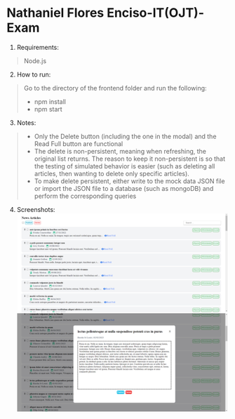 # Nathaniel Flores Enciso-IT(OJT)-Exam 

1. Requirements: 
> Node.js 

2. How to run: 
> Go to the directory of the frontend folder and run the following: 
> - npm install 
> - npm start 

3. Notes:
> - Only the Delete button (including the one in the modal) and the Read Full button are functional   
> - The delete is non-persistent, meaning when refreshing, the original list returns. The reason to keep it non-persistent is so that the testing of simulated behavior is easier (such as deleting all articles, then wanting to delete only specific articles).
> - To make delete persistent, either write to the mock data JSON file or import the JSON file to a database (such as mongoDB) and perform the corresponding queries

4. Screenshots:
![](screenshot1.PNG)
![](screenshot2.PNG)